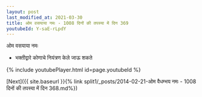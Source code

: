 ```yaml
---
layout: post
last_modified_at: 2021-03-30
title: ओम वसयाया नमः - 1008 दिनों की तपस्या में दिन 369
youtubeId: Y-saE-rLpdY
---
```

 
 
 ओम वसयाया नमः  
 
 -  भक्तीद्वारे कोणाचे नियंत्रण केले जाऊ शकते 
 
  
 
  
 
 
 
 
 
 


{% include youtubePlayer.html id=page.youtubeId %}
 
[Next]({{ site.baseurl }}{% link  split1/_posts/2014-02-21-ओम वैधम्भय नमः - 1008 दिनों की तपस्या में दिन 368.md%})
 
